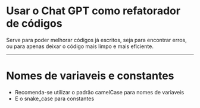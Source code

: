 # Usar o Chat GPT como refatorador de códigos

Serve para poder melhorar códigos já escritos, seja para encontrar erros, ou para apenas deixar o código mais limpo e mais eficiente.

---------------------------------------------------------------------------------------------------------
# Nomes de variaveis e constantes

* Recomenda-se utilizar o padrão camelCase para nomes de variaveis
* E o snake_case para constantes